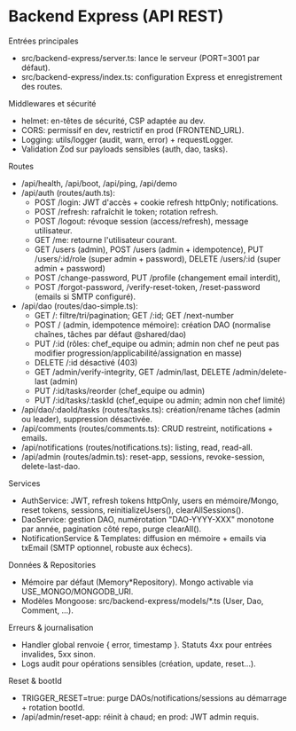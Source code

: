 # Backend Express (API REST)

Entrées principales

- src/backend-express/server.ts: lance le serveur (PORT=3001 par défaut).
- src/backend-express/index.ts: configuration Express et enregistrement des routes.

Middlewares et sécurité

- helmet: en-têtes de sécurité, CSP adaptée au dev.
- CORS: permissif en dev, restrictif en prod (FRONTEND_URL).
- Logging: utils/logger (audit, warn, error) + requestLogger.
- Validation Zod sur payloads sensibles (auth, dao, tasks).

Routes

- /api/health, /api/boot, /api/ping, /api/demo
- /api/auth (routes/auth.ts):
  - POST /login: JWT d'accès + cookie refresh httpOnly; notifications.
  - POST /refresh: rafraîchit le token; rotation refresh.
  - POST /logout: révoque session (access/refresh), message utilisateur.
  - GET /me: retourne l'utilisateur courant.
  - GET /users (admin), POST /users (admin + idempotence), PUT /users/:id/role (super admin + password), DELETE /users/:id (super admin + password)
  - POST /change-password, PUT /profile (changement email interdit),
  - POST /forgot-password, /verify-reset-token, /reset-password (emails si SMTP configuré).
- /api/dao (routes/dao-simple.ts):
  - GET /: filtre/tri/pagination; GET /:id; GET /next-number
  - POST / (admin, idempotence mémoire): création DAO (normalise chaînes, tâches par défaut @shared/dao)
  - PUT /:id (rôles: chef_equipe ou admin; admin non chef ne peut pas modifier progression/applicabilité/assignation en masse)
  - DELETE /:id désactivé (403)
  - GET /admin/verify-integrity, GET /admin/last, DELETE /admin/delete-last (admin)
  - PUT /:id/tasks/reorder (chef_equipe ou admin)
  - PUT /:id/tasks/:taskId (chef_equipe ou admin; admin non chef limité)
- /api/dao/:daoId/tasks (routes/tasks.ts): création/rename tâches (admin ou leader), suppression désactivée.
- /api/comments (routes/comments.ts): CRUD restreint, notifications + emails.
- /api/notifications (routes/notifications.ts): listing, read, read-all.
- /api/admin (routes/admin.ts): reset-app, sessions, revoke-session, delete-last-dao.

Services

- AuthService: JWT, refresh tokens httpOnly, users en mémoire/Mongo, reset tokens, sessions, reinitializeUsers(), clearAllSessions().
- DaoService: gestion DAO, numérotation "DAO-YYYY-XXX" monotone par année, pagination côté repo, purge clearAll().
- NotificationService & Templates: diffusion en mémoire + emails via txEmail (SMTP optionnel, robuste aux échecs).

Données & Repositories

- Mémoire par défaut (Memory\*Repository). Mongo activable via USE_MONGO/MONGODB_URI.
- Modèles Mongoose: src/backend-express/models/\*.ts (User, Dao, Comment, ...).

Erreurs & journalisation

- Handler global renvoie { error, timestamp }. Statuts 4xx pour entrées invalides, 5xx sinon.
- Logs audit pour opérations sensibles (création, update, reset...).

Reset & bootId

- TRIGGER_RESET=true: purge DAOs/notifications/sessions au démarrage + rotation bootId.
- /api/admin/reset-app: réinit à chaud; en prod: JWT admin requis.
